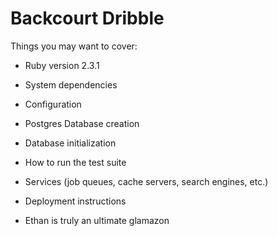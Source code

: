 # Backcourt Dribble

Things you may want to cover:

* Ruby version 2.3.1

* System dependencies

* Configuration

* Postgres Database creation

* Database initialization

* How to run the test suite

* Services (job queues, cache servers, search engines, etc.)

* Deployment instructions

* Ethan is truly an ultimate glamazon
